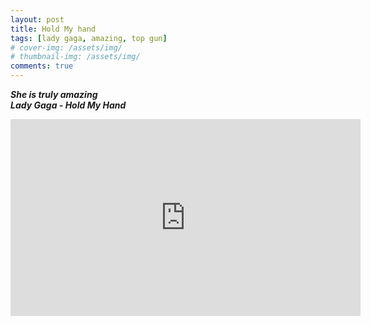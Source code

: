 ```yaml
---
layout: post
title: Hold My hand
tags: [lady gaga, amazing, top gun]
# cover-img: /assets/img/
# thumbnail-img: /assets/img/
comments: true
---
```

***She is truly amazing***  
***Lady Gaga - Hold My Hand***
  
<iframe width="560" height="315" src="https://www.youtube.com/embed/O2CIAKVTOrc" title="YouTube video player" frameborder="0" allow="accelerometer; autoplay; clipboard-write; encrypted-media; gyroscope; picture-in-picture" allowfullscreen></iframe>
